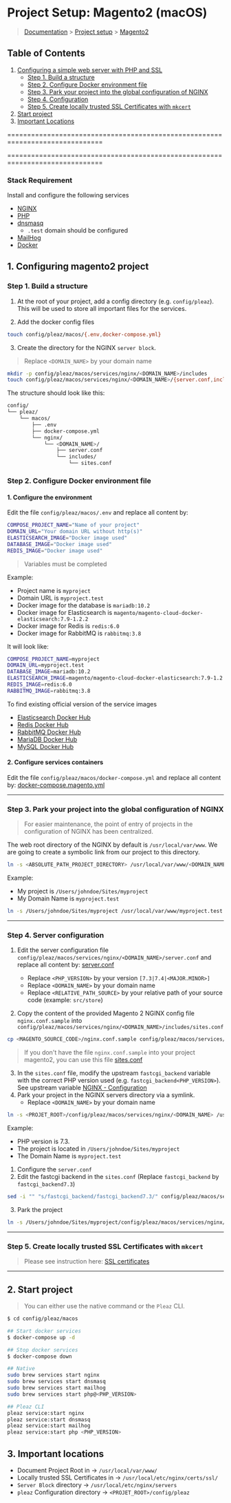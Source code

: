 # Project Setup: Magento2 (macOS)

> [Documentation](../../../../readme.md) > [Project setup](../../../readme.md) > [Magento2](magento2.md)

## Table of Contents
1. [Configuring a simple web server with PHP and SSL](#markdown-header-1-configuring-a-simple-web-server-with-php-fpm-and-ssl)
    * [Step 1. Build a structure](#markdown-header-step-1-build-a-structure)
    * [Step 2. Configure Docker environment file](#markdown-header-step-2-configure-docker-environment-file)
    * [Step 3. Park your project into the global configuration of NGINX](#markdown-header-step-3-park-your-project-into-global-configuration-of-nginx)
    * [Step 4. Configuration](#markdown-header-step-4-configuration)
    * [Step 5. Create locally trusted SSL Certificates with `mkcert`](#markdown-header-step-5-create-locally-trusted-ssl-certificates-with-mkcert)
2. [Start project](#markdown-header-2-start-project)
3. [Important Locations](#markdown-header-3-important-locations)

==============================================================================

==============================================================================

### Stack Requirement
Install and configure the following services

- [NGINX](../../../../installation/macos/nginx.md)
- [PHP](../../../../installation/macos/php.md)
- [dnsmasq](../../../../installation/macos/dnsmasq.md)
  - `.test` domain should be configured
- [MailHog](../../../../installation/macos/mailhog.md)
- [Docker](../../../../installation/macos/docker.md)

## 1. Configuring magento2 project

### Step 1. Build a structure

1. At the root of your project, add a config directory (e.g. `config/pleaz`). This will be used to store all important files for the services.

2. Add the docker config files
```bash
touch config/pleaz/macos/{.env,docker-compose.yml}
```

3. Create the directory for the NGINX `server block`.

> Replace `<DOMAIN_NAME>` by your domain name

```bash
mkdir -p config/pleaz/macos/services/nginx/<DOMAIN_NAME>/includes
touch config/pleaz/macos/services/nginx/<DOMAIN_NAME>/{server.conf,includes/sites.conf}
```

The structure should look like this:
```bash
config/
└── pleaz/
    └── macos/
        ├── .env
      	├── docker-compose.yml
        └── nginx/
            └── <DOMAIN_NAME>/
                ├── server.conf
                └── includes/
                    └── sites.conf
```

### Step 2. Configure Docker environment file

#### 1. Configure the environment

Edit the file `config/pleaz/macos/.env` and replace all content by:

```bash
COMPOSE_PROJECT_NAME="Name of your project"
DOMAIN_URL="Your domain URL without http(s)"
ELASTICSEARCH_IMAGE="Docker image used"
DATABASE_IMAGE="Docker image used"
REDIS_IMAGE="Docker image used"
```

> Variables must be completed


Example:
- Project name is `myproject`
- Domain URL is `myproject.test`
- Docker image for the database is `mariadb:10.2`
- Docker image for Elasticsearch is `magento/magento-cloud-docker-elasticsearch:7.9-1.2.2`
- Docker image for Redis is `redis:6.0`
- Docker image for RabbitMQ is `rabbitmq:3.8`

It will look like:

```bash
COMPOSE_PROJECT_NAME=myproject
DOMAIN_URL=myproject.test
DATABASE_IMAGE=mariadb:10.2
ELASTICSEARCH_IMAGE=magento/magento-cloud-docker-elasticsearch:7.9-1.2.2
REDIS_IMAGE=redis:6.0
RABBITMQ_IMAGE=rabbitmq:3.8
```

To find existing official version of the service images

- [Elasticsearch Docker Hub](https://hub.docker.com/r/magento/magento-cloud-docker-elasticsearch/tags?page=1&ordering=last_updated)
- [Redis Docker Hub](https://hub.docker.com/_/redis?tab=tags&page=1&ordering=last_updated)
- [RabbitMQ Docker Hub](https://hub.docker.com/_/rabbitmq?tab=tags&page=1&ordering=last_updated)
- [MariaDB Docker Hub](https://hub.docker.com/_/mariadb?tab=tags&page=1&ordering=last_updated)
- [MySQL Docker Hub](https://hub.docker.com/_/mysql?tab=tags&page=1&ordering=last_updated)


#### 2. Configure services containers

Edit the file `config/pleaz/macos/docker-compose.yml` and replace all content by: [docker-compose.magento.yml](../../../../stubs/docker/macos/docker-compose.magento.yml)

---

### Step 3. Park your project into the global configuration of NGINX

> For easier maintenance, the point of entry of projects in the configuration of NGINX has been centralized.

The web root directory of the NGINX by default is `/usr/local/var/www`. We are going to create a symbolic link from our project to this directory.

```bash
ln -s <ABSOLUTE_PATH_PROJECT_DIRECTORY> /usr/local/var/www/<DOMAIN_NAME>
```

Example:
- My project is `/Users/johndoe/Sites/myproject`
- My Domain Name is `myproject.test`

```bash
ln -s /Users/johndoe/Sites/myproject /usr/local/var/www/myproject.test
```

---

### Step 4. Server configuration

1. Edit the server configuration file `config/pleaz/macos/services/nginx/<DOMAIN_NAME>/server.conf` and replace all content by: [server.conf](../../../../stubs/nginx/context/servers/default/server.conf)

	- Replace `<PHP_VERSION>` by your version `[7.3|7.4|<MAJOR.MINOR>]`
	- Replace `<DOMAIN_NAME>` by your domain name
	- Replace `<RELATIVE_PATH_SOURCE>` by your relative path of your source code (example: `src/store`)
2. Copy the content of the provided Magento 2 NGINX config file `nginx.conf.sample` into `config/pleaz/macos/services/nginx/<DOMAIN_NAME>/includes/sites.conf`
```bash
cp <MAGENTO_SOURCE_CODE>/nginx.conf.sample config/pleaz/macos/services/nginx/<DOMAIN_NAME>/includes/sites.conf
```
> If you don't have the file `nginx.conf.sample` into your project magento2, you can use this file [sites.conf](../../../../stubs/nginx/context/servers/magento2/includes/sites.conf)

3. In the `sites.conf` file, modify the upstream `fastcgi_backend` variable with the correct PHP version used (e.g. `fastcgi_backend<PHP_VERSION>`). See upstream variable [NGINX - Configuration](../../../../configuration/services/nginx.md)
4. Park your project in the NGINX servers directory via a symlink.
	- Replace `<DOMAIN_NAME>` by your domain name

```bash
ln -s <PROJET_ROOT>/config/pleaz/macos/services/nginx/<DOMAIN_NAME> /usr/local/etc/nginx/servers/
```

Example:

- PHP version is 7.3.
- The project is located in `/Users/johndoe/Sites/myproject`
- The Domain Name is `myproject.test`

1. Configure the `server.conf`
2. Edit the fastcgi backend in the `sites.conf` (Replace `fastcgi_backend` by `fastcgi_backend7.3`)

```bash
sed -i "" "s/fastcgi_backend/fastcgi_backend7.3/" config/pleaz/macos/services/nginx/<DOMAIN_NAME>/includes/sites.conf
```
3. Park the project
```bash
ln -s /Users/johndoe/Sites/myproject/config/pleaz/macos/services/nginx/myproject.test /usr/local/etc/nginx/servers/
```

---

### Step 5. Create locally trusted SSL Certificates with `mkcert`

> Please see instruction here: [SSL certificates](../../../../procedure/macos/ssl-certificates.md)

---

## 2. Start project

> You can either use the native command or the `Pleaz` CLI.

```bash
$ cd config/pleaz/macos

## Start docker services
$ docker-compose up -d

## Stop docker services
$ docker-compose down

## Native
sudo brew services start nginx
sudo brew services start dnsmasq
sudo brew services start mailhog
sudo brew services start php@<PHP_VERSION>

## Pleaz CLI
pleaz service:start nginx
pleaz service:start dnsmasq
pleaz service:start mailhog
pleaz service:start php <PHP_VERSION>
```

## 3. Important locations

* Document Project Root in -> `/usr/local/var/www/`
* Locally trusted SSL Certificates in -> `/usr/local/etc/nginx/certs/ssl/`
* `Server Block` directory -> `/usr/local/etc/nginx/servers`
* `pleaz` Configuration directory -> `<PROJET_ROOT>/config/pleaz`
